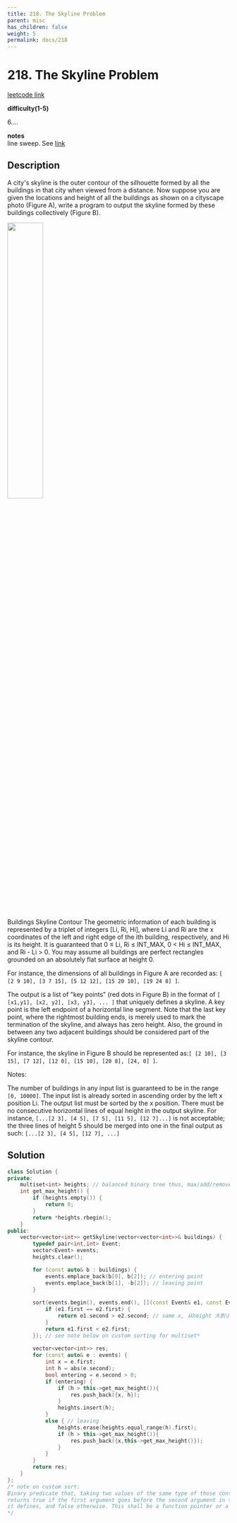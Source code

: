 ```yaml
---
title: 218. The Skyline Problem
parent: misc 
has_children: false
weight: 5
permalink: docs/218
---
```

# 218. The Skyline Problem
[leetcode link]()

**difficulty(1-5)**   

6....

**notes**   
line sweep. See [link](https://www.youtube.com/watch?v=8Kd-Tn_Rz7s)

## Description
A city's skyline is the outer contour of the silhouette formed by all the buildings in that city when viewed from a distance. Now suppose you are given the locations and height of all the buildings as shown on a cityscape photo (Figure A), write a program to output the skyline formed by these buildings collectively (Figure B).

<img src="https://leetcode.com/static/images/problemset/skyline2.jpg" width="40%">

Buildings  Skyline Contour
The geometric information of each building is represented by a triplet of integers [Li, Ri, Hi], where Li and Ri are the x coordinates of the left and right edge of the ith building, respectively, and Hi is its height. It is guaranteed that 0 ≤ Li, Ri ≤ INT_MAX, 0 < Hi ≤ INT_MAX, and Ri - Li > 0. You may assume all buildings are perfect rectangles grounded on an absolutely flat surface at height 0.

For instance, the dimensions of all buildings in Figure A are recorded as: 
`[ [2 9 10], [3 7 15], [5 12 12], [15 20 10], [19 24 8] ]`.

The output is a list of "key points" (red dots in Figure B) in the format of `[ [x1,y1], [x2, y2], [x3, y3], ... ]` that uniquely defines a skyline. A key point is the left endpoint of a horizontal line segment. Note that the last key point, where the rightmost building ends, is merely used to mark the termination of the skyline, and always has zero height. Also, the ground in between any two adjacent buildings should be considered part of the skyline contour.

For instance, the skyline in Figure B should be represented as:`[ [2 10], [3 15], [7 12], [12 0], [15 10], [20 8], [24, 0] ]`.

Notes:

The number of buildings in any input list is guaranteed to be in the range `[0, 10000]`.
The input list is already sorted in ascending order by the left x position Li.
The output list must be sorted by the x position.
There must be no consecutive horizontal lines of equal height in the output skyline. For instance, `[...[2 3], [4 5], [7 5], [11 5], [12 7]...]` is not acceptable; the three lines of height 5 should be merged into one in the final output as such: `[...[2 3], [4 5], [12 7], ...]`


## Solution
```c++
class Solution {
private:
    multiset<int> heights; // balanced binary tree thus, max/add/remove O(nlogn)
    int get_max_height() {
        if (heights.empty()) {
            return 0;
        }
        return *heights.rbegin();
    }
public:
    vector<vector<int>> getSkyline(vector<vector<int>>& buildings) {
        typedef pair<int,int> Event;
        vector<Event> events;
        heights.clear();

        for (const auto& b : buildings) {
            events.emplace_back(b[0], b[2]); // entering point
            events.emplace_back(b[1], -b[2]); // leaving point
        }
    
        sort(events.begin(), events.end(), [](const Event& e1, const Event& e2) {
            if (e1.first == e2.first) {
                return e1.second > e2.second; // same x, 从height 大到小排
            } 
            return e1.first < e2.first;
        }); // see note below on custom sorting for multiset*
        
        vector<vector<int>> res;
        for (const auto& e : events) {
            int x = e.first;
            int h = abs(e.second);
            bool entering = e.second > 0;
            if (entering) {
                if (h > this->get_max_height()){
                    res.push_back({x, h});
                }
                heights.insert(h);
            }
            else { // leaving
                heights.erase(heights.equal_range(h).first);
                if (h > this->get_max_height()){
                    res.push_back({x,this->get_max_height()});
                }
            }
        }
        return res;
    }
};
/* note on custom sort: 
Binary predicate that, taking two values of the same type of those contained in the multiset, 
returns true if the first argument goes before the second argument in the strict weak ordering
it defines, and false otherwise. This shall be a function pointer or a function object.
*/
```
